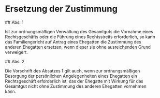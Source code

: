 # Ersetzung der Zustimmung



\#\# Abs. 1

 Ist zur ordnungsmäßigen Verwaltung des Gesamtguts die Vornahme eines Rechtsgeschäfts oder die Führung eines Rechtsstreits erforderlich, so kann das Familiengericht auf Antrag eines Ehegatten die Zustimmung des anderen Ehegatten ersetzen, wenn dieser sie ohne ausreichenden Grund verweigert.

\#\# Abs. 2

 Die Vorschrift des Absatzes 1 gilt auch, wenn zur ordnungsmäßigen Besorgung der persönlichen Angelegenheiten eines Ehegatten ein Rechtsgeschäft erforderlich ist, das der Ehegatte mit Wirkung für das Gesamtgut nicht ohne Zustimmung des anderen Ehegatten vornehmen kann. 

